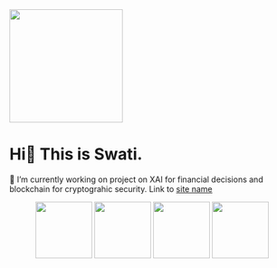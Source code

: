 <img src="https://user-images.githubusercontent.com/74038190/226190894-18e959ba-d458-4a94-ac44-790190f2a947.gif" width="200" height="200">

# Hi👋 This is Swati. 
🔭 I’m currently working on project on XAI for financial decisions and blockchain for cryptograhic security. 
Link to [site name](https://www.liverpool.ac.uk/management/staff/swati-sachan/)

<div align="center">
<img src="https://user-images.githubusercontent.com/74038190/212257472-08e52665-c503-4bd9-aa20-f5a4dae769b5.gif" width="100">
<img src="https://github.com/Anmol-Baranwal/Cool-GIFs-For-GitHub/assets/74038190/de038172-e903-4951-926c-755878deb0b4" width="100">
<img src="https://user-images.githubusercontent.com/74038190/212281780-0afd9616-8310-46e9-a898-c4f5269f1387.gif" width="100">
<img src="https://user-images.githubusercontent.com/74038190/212257468-1e9a91f1-b626-4baa-b15d-5c385dfa7ed2.gif" width="100">

  
</div>
<br><br>   




